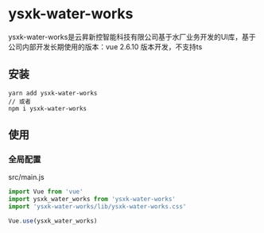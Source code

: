 # ysxk-water-works

ysxk-water-works是云昇新控智能科技有限公司基于水厂业务开发的UI库，基于公司内部开发长期使用的版本：vue 2.6.10 版本开发，不支持ts

## 安装
```
yarn add ysxk-water-works
// 或者
npm i ysxk-water-works
```

## 使用

### 全局配置
src/main.js
``` js
import Vue from 'vue'
import ysxk_water_works from 'ysxk-water-works'
import 'ysxk-water-works/lib/ysxk-water-works.css'

Vue.use(ysxk_water_works)
```